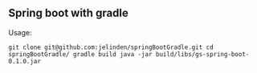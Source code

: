 Spring boot with gradle
---------

Usage:

``
git clone git@github.com:jelinden/springBootGradle.git
cd springBootGradle/
gradle build
java -jar build/libs/gs-spring-boot-0.1.0.jar
``